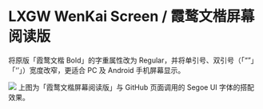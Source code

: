 # LXGW WenKai Screen / 霞鹜文楷屏幕阅读版
将原版「霞鹜文楷 Bold」的字重属性改为 Regular，并将单引号、双引号（「“”」「‘’」）宽度改窄，更适合 PC 及 Android 手机屏幕显示。

![](https://s3.bmp.ovh/imgs/2021/09/0e67c7a9da44fe4f.png)
上图为「霞鹜文楷屏幕阅读版」与 GitHub 页面调用的 Segoe UI 字体的搭配效果。
